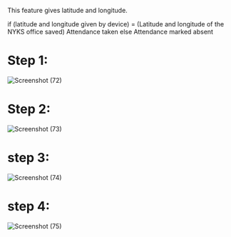 This feature gives latitude and longitude.

if (latitude and longitude given by device) = (Latitude and longitude of the NYKS office saved)
   Attendance taken
else
   Attendance marked absent


# Step 1:

![Screenshot (72)](https://user-images.githubusercontent.com/45221397/75110479-bc066a00-5654-11ea-8ed9-8bc22268a0ce.png)


# Step 2:

![Screenshot (73)](https://user-images.githubusercontent.com/45221397/75110481-bf015a80-5654-11ea-96e5-6c7af01c627c.png)


# step 3:

![Screenshot (74)](https://user-images.githubusercontent.com/45221397/75110485-c3c60e80-5654-11ea-9095-69ae72994efe.png)

# step 4:

![Screenshot (75)](https://user-images.githubusercontent.com/45221397/75110486-c6c0ff00-5654-11ea-93a6-9227cf381831.png)
